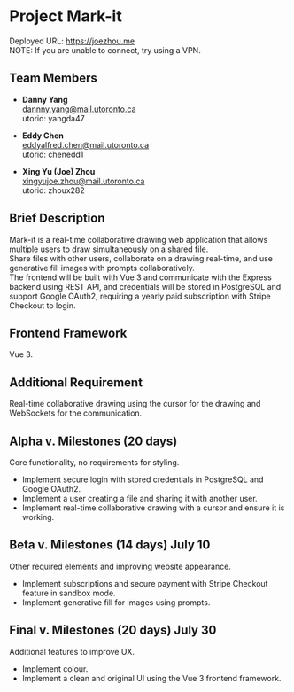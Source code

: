 # **Project Mark-it**
Deployed URL: https://joezhou.me
<br>
NOTE: If you are unable to connect, try using a VPN.

## **Team Members**

- **Danny Yang**  
  dannny.yang@mail.utoronto.ca  
  utorid: yangda47

- **Eddy Chen**  
  eddyalfred.chen@mail.utoronto.ca  
  utorid: chenedd1

- **Xing Yu (Joe) Zhou**  
  xingyujoe.zhou@mail.utoronto.ca  
  utorid: zhoux282

## **Brief Description**

Mark-it is a real-time collaborative drawing web application that allows multiple users to draw simultaneously on a shared file.  
Share files with other users, collaborate on a drawing real-time, and use generative fill images with prompts collaboratively.  
The frontend will be built with Vue 3 and communicate with the Express backend using REST API, and credentials will be stored in PostgreSQL and support Google OAuth2, requiring a yearly paid subscription with Stripe Checkout to login.

## **Frontend Framework**

Vue 3.

## **Additional Requirement**

Real-time collaborative drawing using the cursor for the drawing and WebSockets for the communication.

## **Alpha v. Milestones (20 days)**

Core functionality, no requirements for styling.

- Implement secure login with stored credentials in PostgreSQL and Google OAuth2.
- Implement a user creating a file and sharing it with another user.
- Implement real-time collaborative drawing with a cursor and ensure it is working.

## **Beta v. Milestones (14 days) July 10**  
Other required elements and improving website appearance.

- Implement subscriptions and secure payment with Stripe Checkout feature in sandbox mode.
- Implement generative fill for images using prompts.

## **Final v. Milestones (20 days) July 30**  
Additional features to improve UX.

- Implement colour.
- Implement a clean and original UI using the Vue 3 frontend framework.
